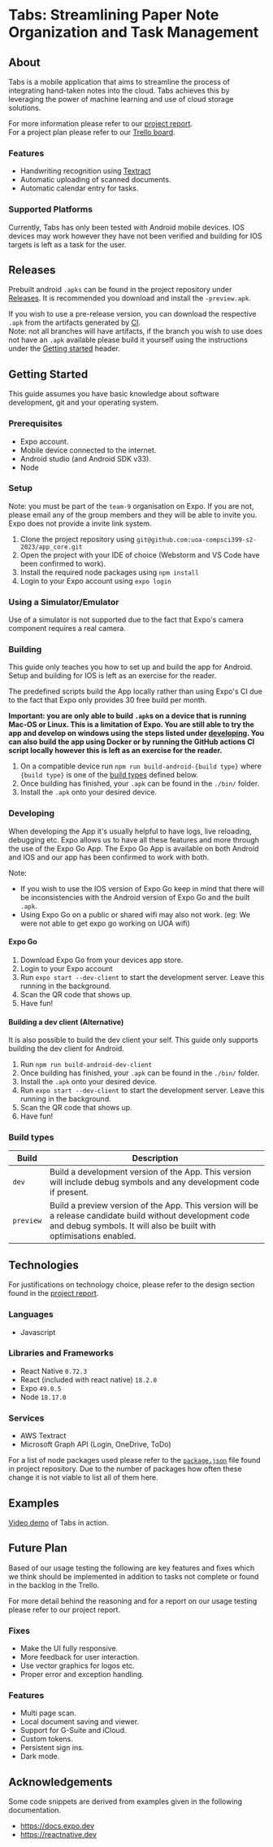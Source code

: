 # Tabs: Streamlining Paper Note Organization and Task Management

## About
Tabs is a mobile application that aims to streamline the process of integrating hand-taken
notes into the cloud. Tabs achieves this by leveraging the power of machine learning and use 
of cloud storage solutions. 

For more information please refer to our [project report](https://docs.google.com/document/d/1ZNyd0SyXUW9y9Yw4eIKm6GrkFeYUbCFS/edit?usp=sharing&ouid=109097623349778516507&rtpof=true&sd=true). <br>
For a project plan please refer to our 
[Trello board](https://trello.com/w/workspace05615787/home).

### Features

- Handwriting recognition using [Textract](https://aws.amazon.com/textract/)
- Automatic uploading of scanned documents.
- Automatic calendar entry for tasks. 

### Supported Platforms

Currently, Tabs has only been tested with Android mobile devices. IOS devices may work however
they have not been verified and building for IOS targets is left as a task for the user.

## Releases

Prebuilt android `.apks` can be found in the project repository under 
[Releases](https://github.com/uoa-compsci399-s2-2023/capstone-project-team-9/releases). It is recommended you 
download and install the `-preview.apk`. 

If you wish to use a pre-release version, you can 
download the respective `.apk` from the artifacts generated by 
[CI](https://github.com/uoa-compsci399-s2-2023/app_core/actions). <br>
Note: not all branches will
have artifacts, if the branch you wish to use does not have an `.apk` available please build it
yourself using the instructions under the [Getting started](#getting-started) header.

## Getting Started

This guide assumes you have basic knowledge about software development, git and your 
operating system. 

### Prerequisites 

- Expo account.
- Mobile device connected to the internet.
- Android studio (and Android SDK v33).
- Node

### Setup

Note: you must be part of the `team-9` organisation on Expo. If you are not, please email any 
of the group members and they will be able to invite you. Expo does not provide a invite link
system. 

1) Clone the project repository using `git@github.com:uoa-compsci399-s2-2023/app_core.git`
2) Open the project with your IDE of choice (Webstorm and VS Code have been confirmed to work).
3) Install the required node packages using `npm install`
4) Login to your Expo account using `expo login`

### Using a Simulator/Emulator

Use of a simulator is not supported due to the fact that Expo's camera component requires a 
real camera. 

### Building

This guide only teaches you how to set up and build the app for Android. Setup and building for
IOS is left as an exercise for the reader. 

The predefined scripts build the App locally rather than using Expo's CI due to the fact that
Expo only provides 30 free build per month. 

**Important: you are only able to build `.apk`s on a device that is running Mac-OS or Linux. This 
is a limitation of Expo. You are still able to try the app and develop on windows using the steps
listed under [developing](#developing). You can also build the app using Docker or by running 
the GitHub actions CI script locally however this is left as an exercise for the reader.** 

1) On a compatible device run  `npm run build-android-{build type}` where `{build type}` is one of the [build types](#build-types) defined below.
2) Once building has finished, your `.apk` can be found in the `./bin/` folder. 
3) Install the `.apk` onto your desired device.

### Developing

When developing the App it's usually helpful to have logs, live reloading, debugging etc. Expo
allows us to have all these features and more through the use of the Expo Go App. The Expo Go 
App is available on both Android and IOS and our app has been confirmed to work with both. 

Note: 
- If you wish to use the IOS version of Expo Go keep in mind that there will be 
inconsistencies with the Android version of Expo Go and the built `.apk`. 
- Using Expo Go on a public or shared wifi may also not work. (eg: We were not able to get expo go working on UOA wifi)

#### Expo Go

1) Download Expo Go from your devices app store.
2) Login to your Expo account
3) Run `expo start --dev-client` to start the development server. Leave this running in the background. 
4) Scan the QR code that shows up. 
5) Have fun!

#### Building a dev client (Alternative)

It is also possible to build the dev client your self. This guide only supports building the
dev client for Android.

1) Run `npm run build-android-dev-client`
2) Once building has finished, your `.apk` can be found in the `./bin/` folder.
3) Install the `.apk` onto your desired device.
4) Run `expo start --dev-client` to start the development server. Leave this running in the background.
5) Scan the QR code that shows up.
6) Have fun!

### Build types

| Build      | Description                                                                                                                                                                      |
|------------|----------------------------------------------------------------------------------------------------------------------------------------------------------------------------------|
| `dev`      | Build a development version of the App. This version will include debug symbols and any development code if present.                                                             |
| `preview`  | Build a preview version of the App. This version will be a release candidate build without development code and debug symbols. It will also be built with optimisations enabled. |


## Technologies

For justifications on technology choice, please refer to the design section found in the [project report]().

### Languages

- Javascript

### Libraries and Frameworks

- React Native `0.72.3`
- React (included with react native) `18.2.0`
- Expo `49.0.5`
- Node `18.17.0`

### Services

- AWS Textract
- Microsoft Graph API (Login, OneDrive, ToDo)

For a list of node packages used please refer to the 
[`package.json`](https://github.com/uoa-compsci399-s2-2023/app_core/blob/main/package.json) 
file found in project repository. Due to the number of packages how often these change it is 
not viable to list all of them here. 

## Examples

[Video demo](https://drive.google.com/file/d/1Gn9IJTU_G0uPPIY8tUNYKdcqUr-NAiR6/view) of Tabs in action.

## Future Plan

Based of our usage testing the following are key features and fixes which we think should be 
implemented in addition to tasks not complete or found in the backlog in the Trello. 

For more detail behind the reasoning and for a report on our usage testing please refer to
our project report.

### Fixes

- Make the UI fully responsive.
- More feedback for user interaction.
- Use vector graphics for logos etc.
- Proper error and exception handling.

### Features

- Multi page scan.
- Local document saving and viewer.
- Support for G-Suite and iCloud.
- Custom tokens.
- Persistent sign ins.
- Dark mode.

## Acknowledgements

Some code snippets are derived from examples given in the following documentation. 

- https://docs.expo.dev
- https://reactnative.dev